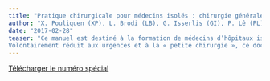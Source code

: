 ```yaml
---
title: "Pratique chirurgicale pour médecins isolés : chirurgie générale et viscérale"
author: "X. Pouliquen (XP), L. Brodi (LB), G. Isserlis (GI), P. Lê (PL), J. P.  Lechaux (JPL), G. Pascal (GP), F. Pernin (FP), Chirurgie solidaire"
date: "2017-02-28"
teaser: "Ce manuel est destiné à la formation de médecins d’hôpitaux isolés qui, peu ou pas formés à la pratique chirurgicale, doivent affronter des besoins chirurgicaux variés et souvent urgents, avec des possibilités très réduites en matière de ressources humaines, d’équipement matériel et de transfert en centre de référence.
Volontairement réduit aux urgences et à la « petite chirurgie », ce document se veut seulement un guide pratique et explicatif pour établir un diagnostic, poser une indication opératoire (ou savoir s’en abstenir), et réaliser l’opération au plus simple."
---
```


<a href="CS_ManuelChirViscGenV6.pdf" target="_blank">Télécharger le numéro spécial</a>